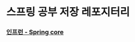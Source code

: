 # 스프링 공부 저장 레포지터리 

### [인프런 - Spring core](https://github.com/unggu0704/spring-study/tree/main/infrean)
